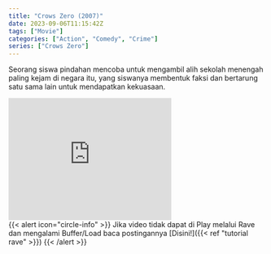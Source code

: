 ```yaml
---
title: "Crows Zero (2007)"
date: 2023-09-06T11:15:42Z
tags: ["Movie"]
categories: ["Action", "Comedy", "Crime"]
series: ["Crows Zero"]
---
```


Seorang siswa pindahan mencoba untuk mengambil alih sekolah menengah paling kejam di negara itu, yang siswanya membentuk faksi dan bertarung satu sama lain untuk mendapatkan kekuasaan.

<iframe class="rumble" width="320" height="240" src="https://rumble.com/embed/v3covck/?pub=2sdztg" frameborder="0" allowfullscreen></iframe>

<!-- <video id="video-2" 
class="art-preview lazy video-js vjs-default-skin vjs-big-play-centered" 
controls preload="auto" 
width="640" 
height="240"
poster="https://www.themoviedb.org/t/p/original/k37Al5YJEEsPFlJOZtbSBSFIwge.jpg" 
data-setup='{ "example_option": true, "width": "auto", "height": "auto", "techOrder": ["html5","flash"] }' 
onseeked="true"> <source src="https://kp3d-my.sharepoint.com/personal/ryoo_kp3d_onmicrosoft_com/_layouts/15/download.aspx?share=EScv-65_OEJPrmamk-RjdG8BPltabMdQBlyTUIzECcWEbQ" type='video/mp4'>
</video> -->
<br>
{{< alert icon="circle-info" >}}
Jika video tidak dapat di Play melalui Rave dan mengalami Buffer/Load baca postingannya [Disini!]({{< ref "tutorial rave" >}})
{{< /alert >}}

